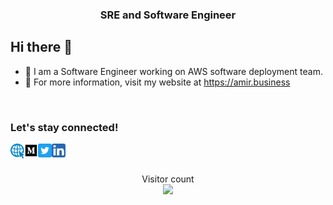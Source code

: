 <h3 align="center">SRE and Software Engineer</h3>

## Hi there 👋

- 🚀  I am a Software Engineer working on AWS software deployment team.
- 🧭  For more information, visit my website at https://amir.business

<br />

### Let's stay connected!
[<img align="left" alt="amir" width="22px" src="https://github.com/AmirNaghibi/AmirNaghibi/blob/master/assets/website2.png" />][website]
[<img align="left" alt="amir | Medium" width="22px" src="https://github.com/AmirNaghibi/AmirNaghibi/blob/master/assets/medium.png" />][medium]
[<img align="left" alt="amir | Twitter" width="22px" src="https://github.com/AmirNaghibi/AmirNaghibi/blob/master/assets/tweeter.png" />][twitter]
[<img align="left" alt="amir | LinkedIn" width="22px" src="https://github.com/AmirNaghibi/AmirNaghibi/blob/master/assets/linkedin.png" />][linkedin]



<br />
<br />

<p align="center"> 
  Visitor count<br>
  <img src="https://profile-counter.glitch.me/amirnaghibi/count.svg" />
</p>


[website]: https://amir.business
[twitter]: https://twitter.com/_amirnaghibi
[linkedin]: https://www.linkedin.com/in/amir-naghibi/
[medium]: https://medium.com/@amirnaghibi
